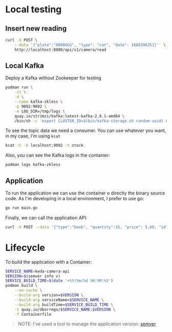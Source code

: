 # Local testing

## Insert new reading

```bash
curl -X POST \
    --data '{"plate":"0000GGG", "type": "car", "date": 1688396251}'  \
    http://localhost:8080/api/v1/camera/read
```

## Local Kafka

Deploy a Kafka without Zookeeper for testing

```bash
podman run \
    -it \
    -d \
    --name kafka-zkless \
    -p 9092:9092 \
    -e LOG_DIR=/tmp/logs \
    quay.io/strimzi/kafka:latest-kafka-2.8.1-amd64 \
    /bin/sh -c 'export CLUSTER_ID=$(bin/kafka-storage.sh random-uuid) && bin/kafka-storage.sh format -t $CLUSTER_ID -c config/kraft/server.properties && bin/kafka-server-start.sh config/kraft/server.properties'
```

To see the topic data we need a consumer. You can use whatever you want, in my case, I'm using ```kcat```

```bash
kcat -C -b localhost:9092 -t stock
```

Also, you can see the Kafka logs in the container:

```bash
podman logs kafka-zkless
```

## Application

To run the application we can use the container o directly the binary source code. As I'm developing in a local environment, I prefer to use go:

```bash
go run main.go
```

Finally, we can call the application API:

```bash
curl -X POST --data '{"type":"book", "quantity":15, "price": 5.60, "id": "1"}' localhost:8080/api/v1/stock
```

# Lifecycle

To build the application with a Container:

```bash
SERVICE_NAME=keda-camera-api
VERSION=$(semver info v)
SERVICE_BUILD_TIME=$(date '+%Y/%m/%d %H:%M:%S')
podman build \
    --no-cache \
    --build-arg version=$VERSION \
    --build-arg serviceName=$SERVICE_NAME \
    --build-arg buildTime=$SERVICE_BUILD_TIME \
    -t quay.io/dborrego/$SERVICE_NAME:$VERSION \
    -f Containerfile
```

> NOTE: I've used a tool to manage the application version: [semver](https://github.com/dbgjerez/semantic-versioning-cli)
